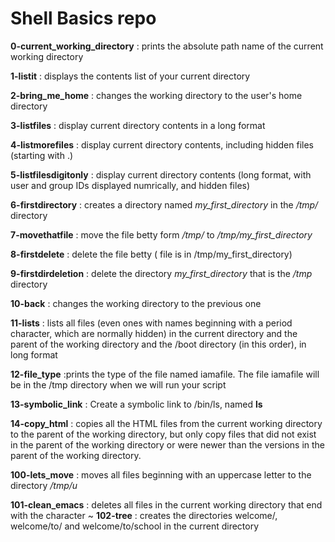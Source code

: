 # Shell Basics repo

**0-current_working_directory** : prints the absolute path name of the current working directory

**1-listit** : displays the contents list of your current directory

**2-bring_me_home** : changes the working directory to the user's home directory

**3-listfiles** : display current directory contents in a long format

**4-listmorefiles** : display current directory contents, including hidden files (starting with .)


**5-listfilesdigitonly** : display current directory contents (long format, with user and group IDs displayed numrically, and hidden files)


**6-firstdirectory** : creates a directory named  *my_first_directory* in the */tmp/* directory

**7-movethatfile** : move the file betty form */tmp/*  to  */tmp/my_first_directory*

**8-firstdelete** : delete the file betty ( file is in /tmp/my_first_directory)

**9-firstdirdeletion** : delete the directory *my_first_directory* that is the  */tmp* directory

**10-back** : changes the working directory to the previous one

**11-lists** : lists all files (even ones with names beginning with a period character, which are normally hidden) in the current directory and the parent of the working directory and the /boot directory (in this order), in long format

**12-file_type** :prints the type of the file named iamafile. The file iamafile will be in the /tmp directory when we will run your script

**13-symbolic_link** : Create a symbolic link to /bin/ls, named __ls__

**14-copy_html** : copies all the HTML files from the current working directory to the parent of the working directory, but only copy files that did not exist in the parent of the working directory or were newer than the versions in the parent of the working directory.

**100-lets_move** : moves all files beginning with an uppercase letter to the directory _/tmp/u_

**101-clean_emacs** : deletes all files in the current working directory that end with the character ~
**102-tree** : creates the directories welcome/, welcome/to/ and welcome/to/school in the current directory
